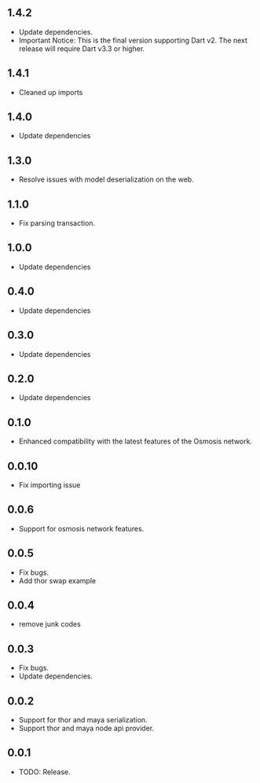 ## 1.4.2

- Update dependencies.
- Important Notice: This is the final version supporting Dart v2. The next release will require Dart v3.3 or higher.

## 1.4.1

- Cleaned up imports

## 1.4.0

- Update dependencies

## 1.3.0

- Resolve issues with model deserialization on the web.

## 1.1.0

- Fix parsing transaction.

## 1.0.0

- Update dependencies

## 0.4.0

- Update dependencies

## 0.3.0

- Update dependencies

## 0.2.0

- Update dependencies

## 0.1.0

- Enhanced compatibility with the latest features of the Osmosis network.

## 0.0.10

- Fix importing issue

## 0.0.6

- Support for osmosis network features.

## 0.0.5

- Fix bugs.
- Add thor swap example

## 0.0.4

- remove junk codes

## 0.0.3

- Fix bugs.
- Update dependencies.

## 0.0.2

- Support for thor and maya serialization.
- Support thor and maya node api provider.

## 0.0.1

- TODO: Release.
